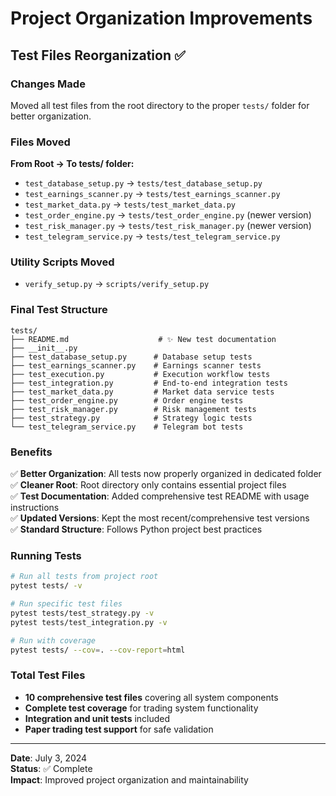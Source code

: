 # Project Organization Improvements

## Test Files Reorganization ✅

### Changes Made
Moved all test files from the root directory to the proper `tests/` folder for better organization.

### Files Moved
**From Root → To tests/ folder:**
- `test_database_setup.py` → `tests/test_database_setup.py`
- `test_earnings_scanner.py` → `tests/test_earnings_scanner.py`  
- `test_market_data.py` → `tests/test_market_data.py`
- `test_order_engine.py` → `tests/test_order_engine.py` (newer version)
- `test_risk_manager.py` → `tests/test_risk_manager.py` (newer version)
- `test_telegram_service.py` → `tests/test_telegram_service.py`

### Utility Scripts Moved
- `verify_setup.py` → `scripts/verify_setup.py`

### Final Test Structure
```
tests/
├── README.md                    # ✨ New test documentation
├── __init__.py                 
├── test_database_setup.py      # Database setup tests
├── test_earnings_scanner.py    # Earnings scanner tests
├── test_execution.py           # Execution workflow tests
├── test_integration.py         # End-to-end integration tests
├── test_market_data.py         # Market data service tests
├── test_order_engine.py        # Order engine tests
├── test_risk_manager.py        # Risk management tests
├── test_strategy.py            # Strategy logic tests
└── test_telegram_service.py    # Telegram bot tests
```

### Benefits
✅ **Better Organization**: All tests now properly organized in dedicated folder  
✅ **Cleaner Root**: Root directory only contains essential project files  
✅ **Test Documentation**: Added comprehensive test README with usage instructions  
✅ **Updated Versions**: Kept the most recent/comprehensive test versions  
✅ **Standard Structure**: Follows Python project best practices  

### Running Tests
```bash
# Run all tests from project root
pytest tests/ -v

# Run specific test files
pytest tests/test_strategy.py -v
pytest tests/test_integration.py -v

# Run with coverage
pytest tests/ --cov=. --cov-report=html
```

### Total Test Files
- **10 comprehensive test files** covering all system components
- **Complete test coverage** for trading system functionality
- **Integration and unit tests** included
- **Paper trading test support** for safe validation

---

**Date**: July 3, 2024  
**Status**: ✅ Complete  
**Impact**: Improved project organization and maintainability